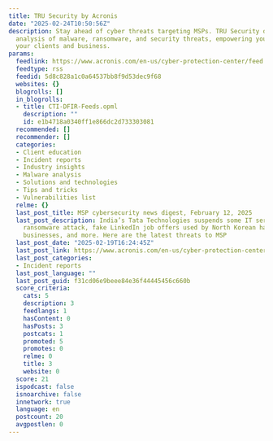 ```yaml
---
title: TRU Security by Acronis
date: "2025-02-24T10:50:56Z"
description: Stay ahead of cyber threats targeting MSPs. TRU Security delivers in-depth
  analysis of malware, ransomware, and security threats, empowering you to protect
  your clients and business.
params:
  feedlink: https://www.acronis.com/en-us/cyber-protection-center/feed.xml
  feedtype: rss
  feedid: 5d8c828a1c0a64537bb8f9d53dec9f68
  websites: {}
  blogrolls: []
  in_blogrolls:
  - title: CTI-DFIR-Feeds.opml
    description: ""
    id: e1b4718a0340ff1e866dc2d733303081
  recommended: []
  recommender: []
  categories:
  - Client education
  - Incident reports
  - Industry insights
  - Malware analysis
  - Solutions and technologies
  - Tips and tricks
  - Vulnerabilities list
  relme: {}
  last_post_title: MSP cybersecurity news digest, February 12, 2025
  last_post_description: India’s Tata Technologies suspends some IT services after
    ransomware attack, fake LinkedIn job offers used by North Korean hackers to target
    businesses, and more. Here are the latest threats to MSP
  last_post_date: "2025-02-19T16:24:45Z"
  last_post_link: https://www.acronis.com/en-us/cyber-protection-center/posts/msp-cybersecurity-news-digest-february-12-2025/
  last_post_categories:
  - Incident reports
  last_post_language: ""
  last_post_guid: f31cd06e9beee84e36f44445456c660b
  score_criteria:
    cats: 5
    description: 3
    feedlangs: 1
    hasContent: 0
    hasPosts: 3
    postcats: 1
    promoted: 5
    promotes: 0
    relme: 0
    title: 3
    website: 0
  score: 21
  ispodcast: false
  isnoarchive: false
  innetwork: true
  language: en
  postcount: 20
  avgpostlen: 0
---
```

